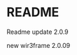 # README

Readme update 2.0.9

new wir3frame 2.0.09

<!-- updating wireframe 2.0 -->
<!-- framing -->
